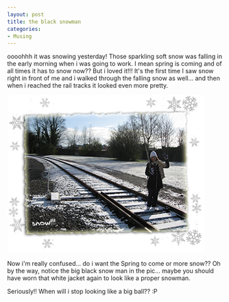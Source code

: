 ```yaml
---
layout: post
title: the black snowman
categories:
- Musing
---
```



oooohhh it was snowing yesterday! Those sparkling soft snow was falling in the early morning when i was going to work. I mean spring is coming and of all times it has to snow now?? But i loved it!!! It's the first time I saw snow right in front of me and i walked through the falling snow as well... and then when i reached the rail tracks it looked even more pretty.

![](/img/snow_tracks.jpg)

Now i'm really confused... do i want the Spring to come or more snow?? Oh by the way, notice the big black snow man in the pic... maybe you should have worn that white jacket again to look like a proper snowman.

Seriously!! When will i stop looking like a big ball?? :P
